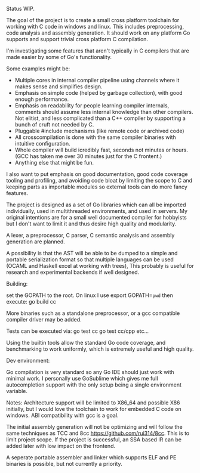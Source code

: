 Status WIP. 

The goal of the project is to create a small cross platform toolchain for working with C code in windows and linux.
This includes preprocessing, code analysis and assembly generation. It should work on any platform Go supports and support trivial cross platform C compilation.

I'm investigating some features that aren't typically in C compilers that are made easier by some of Go's functionality. 

Some examples might be:

- Multiple cores in internal compiler pipeline using channels where it makes sense and simplifies design.
- Emphasis on simple code (helped by garbage collection), with good enough performance.
- Emphasis on readability for people learning compiler internals, comments should assume less internal knowledge than other compilers. Not elitist, and less complicated than a C++ compiler by supporting a bunch of cruft not needed by C.
- Pluggable #include mechanisms (like remote code or archived code)
- All crosscompilation is done with the same compiler binaries with intuitive configuration. 
- Whole compiler will build icredibly fast, seconds not minutes or hours. (GCC has taken me over 30 minutes just for the C frontent.)
- Anything else that might be fun.

I also want to put emphasis on good documentation, good code coverage tooling and profiling, and avoiding code bloat by limiting the scope to C and keeping parts as importable modules so external tools can do more fancy features.

The project is designed as a set of Go libraries which can all be imported individually, used in multithreaded environments, and used in servers. My original intentions are for a small well documented
compiler for hobbyists but I don't want to limit it and thus desire high quality and modularity.

A lexer, a preprocessor, C parser, C semantic analysis and assembly generation are planned.

A possibility is that the AST will be able to be dumped to a simple and portable serialization format so that multiple languages can be used (OCAML and Haskell excel at working with trees), This probably is useful for research and experimental backends if well designed.

Building:

set the GOPATH to the root. On linux I use export GOPATH=`pwd`
then execute:
go build cc

More binaries such as a standalone preprocessor, or a gcc compatible compiler driver may be added.

Tests can be executed via:
go test cc
go test cc/cpp
etc...

Using the builtin tools allow the standard Go code coverage, and benchmarking to work uniformly, which is extremely useful and high quality.

Dev environment:

Go compilation is very standard so any Go IDE should just work with minimal work. I personally use GoSublime which
gives me full autocompletion support with the only setup being a single environment variable.

Notes:
Architecture support will be limited to X86_64 and possible X86 initially, but I would love the toolchain to work for embedded C code on windows. ABI compatibility with gcc is a goal.

The initial assembly generation will not be optimizing and will follow the same techniques as TCC and 8cc
https://github.com/rui314/8cc. This is to limit project scope. If the project is successful, an SSA based IR can be added later with low impact on the frontend.

A seperate portable assembler and linker which supports ELF and PE binaries is possible, but not currently a priority.
